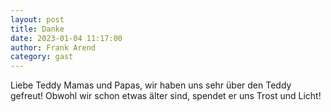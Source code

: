 ```yaml
---
layout: post
title: Danke
date: 2023-01-04 11:17:00
author: Frank Arend
category: gast
---
```


Liebe Teddy Mamas und Papas, wir
haben uns sehr über den Teddy gefreut!
Obwohl wir schon etwas älter sind,
spendet er uns Trost und Licht!
